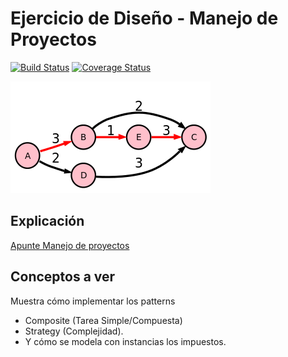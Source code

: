 
# Ejercicio de Diseño - Manejo de Proyectos

[![Build Status](https://travis-ci.org/uqbar-project/eg-manejo-proyectos-xtend.svg?branch=master)](https://travis-ci.org/uqbar-project/eg-manejo-proyectos-xtend) [![Coverage Status](https://coveralls.io/repos/github/uqbar-project/eg-manejo-proyectos-xtend/badge.svg?branch=master)](https://coveralls.io/github/uqbar-project/eg-manejo-proyectos-xtend?branch=master)

![image](images/pert.png) 

## Explicación

[Apunte Manejo de proyectos](https://docs.google.com/document/d/1wZPfanaroN2yaOHJk4UgYpU8cFElxSjGSg_GMb2TmdI/edit?usp=sharing)

## Conceptos a ver

Muestra cómo implementar los patterns
 
* Composite (Tarea Simple/Compuesta) 
* Strategy (Complejidad). 
* Y cómo se modela con instancias los impuestos. 



